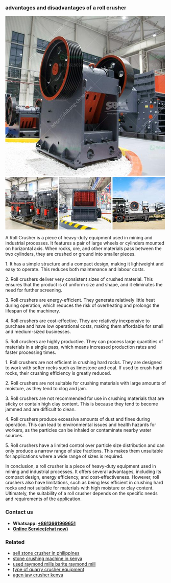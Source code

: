 <h3>advantages and disadvantages of a roll crusher</h3><img src='1704951402.jpg' alt=''><p>A Roll Crusher is a piece of heavy-duty equipment used in mining and industrial processes. It features a pair of large wheels or cylinders mounted on horizontal axis. When rocks, ore, and other materials pass between the two cylinders, they are crushed or ground into smaller pieces. </p><p>1. It has a simple structure and a compact design, making it lightweight and easy to operate. This reduces both maintenance and labour costs.</p><p>2. Roll crushers deliver very consistent sizes of crushed material. This ensures that the product is of uniform size and shape, and it eliminates the need for further screening.</p><p>3. Roll crushers are energy-efficient. They generate relatively little heat during operation, which reduces the risk of overheating and prolongs the lifespan of the machinery.</p><p>4. Roll crushers are cost-effective. They are relatively inexpensive to purchase and have low operational costs, making them affordable for small and medium-sized businesses.</p><p>5. Roll crushers are highly productive. They can process large quantities of materials in a single pass, which means increased production rates and faster processing times.</p><p>1. Roll crushers are not efficient in crushing hard rocks. They are designed to work with softer rocks such as limestone and coal. If used to crush hard rocks, their crushing efficiency is greatly reduced.</p><p>2. Roll crushers are not suitable for crushing materials with large amounts of moisture, as they tend to clog and jam.</p><p>3. Roll crushers are not recommended for use in crushing materials that are sticky or contain high clay content. This is because they tend to become jammed and are difficult to clean.</p><p>4. Roll crushers produce excessive amounts of dust and fines during operation. This can lead to environmental issues and health hazards for workers, as the particles can be inhaled or contaminate nearby water sources.</p><p>5. Roll crushers have a limited control over particle size distribution and can only produce a narrow range of size fractions. This makes them unsuitable for applications where a wide range of sizes is required.</p><p>In conclusion, a roll crusher is a piece of heavy-duty equipment used in mining and industrial processes. It offers several advantages, including its compact design, energy efficiency, and cost-effectiveness. However, roll crushers also have limitations, such as being less efficient in crushing hard rocks and not suitable for materials with high moisture or clay content. Ultimately, the suitability of a roll crusher depends on the specific needs and requirements of the application.</p><h3>Contact us</h3><ul><li><strong>Whatsapp:&nbsp;<a href="https://wa.me/8613661969651">+8613661969651</a></strong></li><li><a href="https://swt.shibang-china.com/?git&amp;zhl&amp;advantages and disadvantages of a roll crusher"><strong>Online Service(chat now)</strong></a></li></ul><h3>Related</h3><ul><li><a href='sell stone crusher in philippines.md'>sell stone crusher in philippines</a></li><li><a href='stone crushing machine in kenya.md'>stone crushing machine in kenya</a></li><li><a href='used raymond mills barite raymond mill.md'>used raymond mills barite raymond mill</a></li><li><a href='type of quarry crusher equipment.md'>type of quarry crusher equipment</a></li><li><a href='agen jaw crusher kenya.md'>agen jaw crusher kenya</a></li></ul>